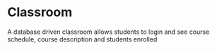 # Classroom
A database driven classroom allows students to login and see course schedule, course description and students enrolled

